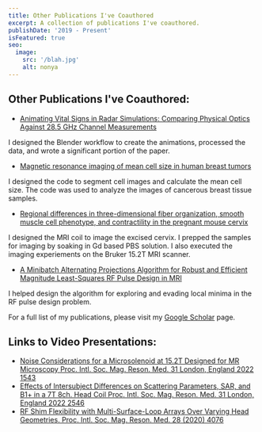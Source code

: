 ```yaml
---
title: Other Publications I've Coauthored
excerpt: A collection of publications I've coauthored.
publishDate: '2019 - Present'
isFeatured: true
seo:
  image:
    src: '/blah.jpg'
    alt: nonya
---
```


**Other Publications I've Coauthored:**
---------------------------------------

- [Animating Vital Signs in Radar Simulations: Comparing Physical Optics Against 28.5 GHz Channel Measurements](https://doi.org/10.1109/RadarConf2458775.2024.10548317)

I designed the Blender workflow to create the animations, processed the data, and wrote a significant portion of the paper.

- [Magnetic resonance imaging of mean cell size in human breast tumors](https://doi.org/10.1002/mrm.28056)

I designed the code to segment cell images and calculate the mean cell size. The code was used to analyze the images of cancerous breast tissue samples. 

- [Regional differences in three-dimensional fiber organization, smooth muscle cell phenotype, and contractility in the pregnant mouse cervix](https://doi.org/10.1126/sciadv.adr3530)

I designed the MRI coil to image the excised cervix. I prepped the samples for imaging by soaking in Gd based PBS solution. I also executed the imaging experiements on the Bruker 15.2T MRI scanner.

- [A Minibatch Alternating Projections Algorithm for Robust and Efficient Magnitude Least-Squares RF Pulse Design in MRI](https://doi.org/10.1109/TMI.2024.3515035)

I helped design the algorithm for exploring and evading local minima in the RF pulse design problem.

For a full list of my publications, please visit my [Google Scholar](https://scholar.google.com/citations?user=0g1v2aQAAAAJ&hl=en) page.


**Links to Video Presentations:**
---------------------------------------
- [Noise Considerations for a Microsolenoid at 15.2T Designed for MR Microscopy Proc. Intl. Soc. Mag. Reson. Med. 31 London, England 2022 1543 ](https://www.youtube.com/watch?v=MyOFuviiMMs)
- [Effects of Intersubject Differences on Scattering Parameters, SAR, and B1+ in a 7T 8ch. Head Coil Proc. Intl. Soc. Mag. Reson. Med. 31 London, England 2022 2546 ](https://www.youtube.com/watch?v=pN4TG1gZMYs)
- [RF Shim Flexibility with Multi-Surface-Loop Arrays Over Varying Head Geometries. Proc. Intl. Soc. Mag. Reson. Med. 28 (2020) 4076 ](https://www.youtube.com/watch?v=B3H1zcqG6aA)